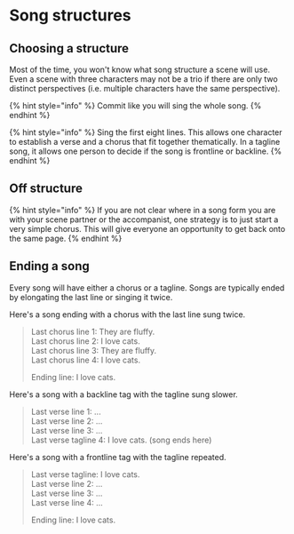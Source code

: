 # Song structures

## Choosing a structure

Most of the time, you won't know what song structure a scene will use. Even a scene with three characters may not be a trio if there are only two distinct perspectives \(i.e. multiple characters have the same perspective\).

{% hint style="info" %}
Commit like you will sing the whole song.
{% endhint %}

{% hint style="info" %}
Sing the first eight lines. This allows one character to establish a verse and a chorus that fit together thematically. In a tagline song, it allows one person to decide if the song is frontline or backline.
{% endhint %}

## Off structure

{% hint style="info" %}
If you are not clear where in a song form you are with your scene partner or the accompanist, one strategy is to just start a very simple chorus. This will give everyone an opportunity to get back onto the same page. 
{% endhint %}

## Ending a song

Every song will have either a chorus or a tagline. Songs are typically ended by elongating the last line or singing it twice.

Here's a song ending with a chorus with the last line sung twice.

> Last chorus line 1: They are fluffy.  
> Last chorus line 2: I love cats.  
> Last chorus line 3: They are fluffy.  
> Last chorus line 4: I love cats.  
>   
> Ending line: I love cats.

Here's a song with a backline tag with the tagline sung slower.

> Last verse line 1: ...  
> Last verse line 2: ...  
> Last verse line 3: ...  
> Last verse tagline 4: I love cats. \(song ends here\)

Here's a song with a frontline tag with the tagline repeated.

> Last verse tagline: I love cats.  
> Last verse line 2: ...  
> Last verse line 3: ...  
> Last verse line 4: ...  
>   
> Ending line: I love cats.
